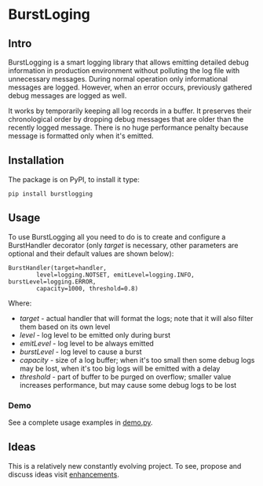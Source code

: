 # BurstLoging

## Intro
BurstLogging is a smart logging library that allows emitting detailed
debug information in production environment without polluting the log file 
with unnecessary messages. During normal operation only informational messages are logged. 
However, when an error occurs, previously gathered debug messages are logged 
as well.

It works by temporarily keeping all log records in a buffer. It preserves 
their chronological order by dropping debug messages that are older 
than the recently logged message. There is no huge performance penalty 
because message is formatted only when it's emitted.

## Installation
The package is on PyPI, to install it type:

    pip install burstlogging

## Usage
To use BurstLogging all you need to do is to create and configure a BurstHandler decorator 
(only _target_ is necessary, other parameters are optional and their default 
values are shown below):

	BurstHandler(target=handler, 
			level=logging.NOTSET, emitLevel=logging.INFO, burstLevel=logging.ERROR,
			capacity=1000, threshold=0.8)

Where:
* _target_ - actual handler that will format the logs; note that it will also
  filter them based on its own level
* _level_ - log level to be emitted only during burst
* _emitLevel_ - log level to be always emitted
* _burstLevel_ - log level to cause a burst
* _capacity_ - size of a log buffer; when it's too small then some debug 
  logs may be lost, when it's too big logs will be emitted with a delay
* _threshold_ - part of buffer to be purged on overflow; smaller value
  increases performance, but may cause some debug logs to be lost

### Demo
See a complete usage examples in [demo.py](demo.py).

## Ideas
This is a relatively new constantly evolving project. To see, propose and discuss ideas visit
[enhancements](https://github.com/loomchild/burstlogging/labels/enhancement).
